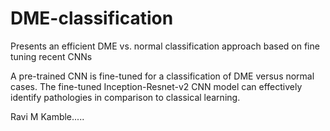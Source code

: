 # DME-classification
Presents an efficient DME vs. normal classification approach based
on fine tuning recent CNNs

A pre-trained CNN is fine-tuned
for a classification of DME versus normal cases. The fine-tuned Inception-Resnet-v2
CNN model can effectively identify pathologies in comparison to classical learning.

Ravi M Kamble.....
